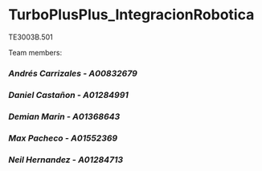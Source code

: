 # TurboPlusPlus_IntegracionRobotica
TE3003B.501

Team members:
### *Andrés Carrizales - A00832679*
### *Daniel Castañon - A01284991*
### *Demian Marin - A01368643*
### *Max Pacheco - A01552369*
### *Neil Hernandez - A01284713*
